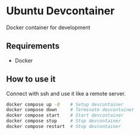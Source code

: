 # Ubuntu Devcontainer

Docker container for development


## Requirements

- Docker


## How to use it

Connect with ssh and use it like a remote server.

```sh
docker compose up -d    # Setup devcontainer
docker compose down     # Terminate devcontainer
docker compose start    # Start devcontainer
docker compose stop     # Stop devcontainer
docker compose restart  # Stop devcontainer
```
